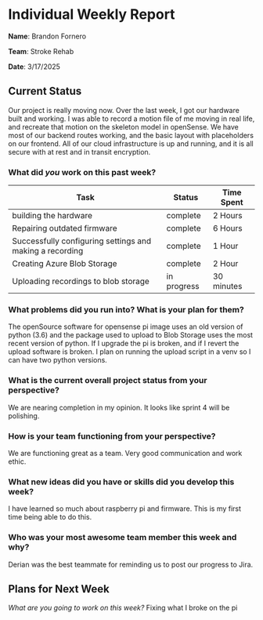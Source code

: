 # Individual Weekly Report

**Name**:
Brandon Fornero

**Team**: 
Stroke Rehab

**Date**: 
3/17/2025

## Current Status
Our project is really moving now. Over the last week, I got our hardware built and working.
I was able to record a motion file of me moving in real life, and recreate that 
motion on the skeleton model in openSense. We have most of our backend routes working, and 
the basic layout with placeholders on our frontend. All of our cloud infrastructure is 
up and running, and it is all secure with at rest and in transit encryption.

### What did _you_ work on this past week?

| Task | Status | Time Spent | 
| ---- | ------ | ---------- |
| building the hardware | complete | 2 Hours |
| Repairing outdated firmware | complete | 6 Hours |
| Successfully configuring settings and making a recording | complete | 1 Hour |
| Creating Azure Blob Storage | complete | 2 Hour |
| Uploading recordings to blob storage| in progress| 30 minutes |


### What problems did you run into? What is your plan for them?

The openSource software for opensense pi image uses an old version of python (3.6)
and the package used to upload to Blob Storage uses the most recent version of python. 
If I upgrade the pi is broken, and if I revert the upload software is broken. I 
plan on running the upload script in a venv so I can have two python versions. 

### What is the current overall project status from your perspective? 

We are nearing completion in my opinion. It looks like sprint 4 will be polishing.

### How is your team functioning from your perspective?

We are functioning great as a team. Very good communication and work ethic. 

### What new ideas did you have or skills did you develop this week?

I have learned so much about raspberry pi and firmware. This is my first time being
able to do this. 

### Who was your most awesome team member this week and why?

Derian was the best teammate for reminding us to post our progress to Jira.

## Plans for Next Week

*What are you going to work on this week?*
Fixing what I broke on the pi


